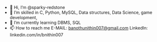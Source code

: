 - 👋 Hi, I’m @sparky-redstone
- 👀 I’m skilled in C, Python, MySQL, Data structures, Data Science, game development, 
- 🌱 I’m currently learning DBMS, SQL
- 📫 How to reach me E-MAIL: banothunithin007@gmail.com
                     LinkedIn: linkedin.com/in/bnithin007

<!---
sparky-redstone/sparky-redstone is a ✨ special ✨ repository because its `README.md` (this file) appears on your GitHub profile.
You can click the Preview link to take a look at your changes.
--->
